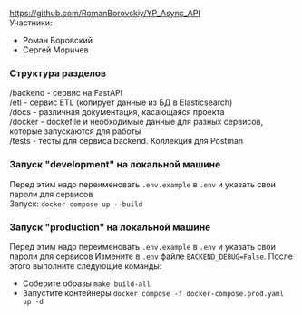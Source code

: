 https://github.com/RomanBorovskiy/YP_Async_API  
Участники:  
* Роман Боровский
* Сергей Моричев

### Структура разделов
/backend - сервис на FastAPI  
/etl - сервис ETL (копирует данные из БД в Elasticsearch)  
/docs - различная документация, касающаяся проекта  
/docker - dockefile и необходимые данные для разных сервисов, которые запускаются для работы  
/tests - тесты для сервиса backend. Коллекция для Postman  

### Запуск "development" на локальной машине
Перед этим надо переименовать `.env.example` в `.env` и указать свои пароли для сервисов  
Запуск: `docker compose up --build`

### Запуск "production" на локальной машине
Перед этим надо переименовать `.env.example` в `.env` и указать свои пароли для сервисов
Измените в `.env` файле `BACKEND_DEBUG=False`. После этого выполните следующие команды:
- Соберите образы `make build-all`
- Запустите контейнеры `docker compose -f docker-compose.prod.yaml up -d`
